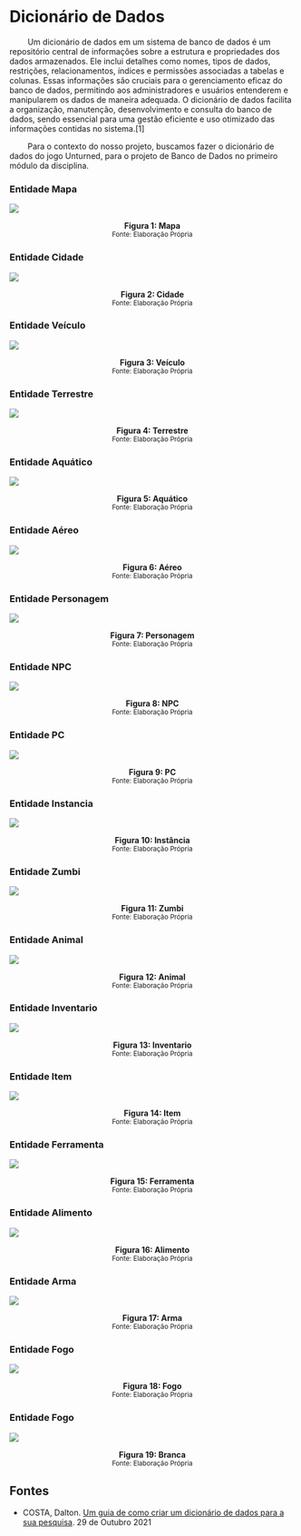 # Dicionário de Dados

&emsp;&emsp; Um dicionário de dados em um sistema de banco de dados é um repositório central de informações sobre a estrutura e propriedades dos dados armazenados. Ele inclui detalhes como nomes, tipos de dados, restrições, relacionamentos, índices e permissões associadas a tabelas e colunas. Essas informações são cruciais para o gerenciamento eficaz do banco de dados, permitindo aos administradores e usuários entenderem e manipularem os dados de maneira adequada. O dicionário de dados facilita a organização, manutenção, desenvolvimento e consulta do banco de dados, sendo essencial para uma gestão eficiente e uso otimizado das informações contidas no sistema.[1]

&emsp;&emsp; Para o contexto do nosso projeto, buscamos fazer o dicionário de dados do jogo Unturned, para o projeto de Banco de Dados no primeiro módulo da disciplina.

### Entidade Mapa

![](../assets/DicionarioDados/Mapa.png)
<figcaption align='center'>
    <b>Figura 1: Mapa </b>
    <br><small>Fonte: Elaboração Própria</small>
</figcaption> </center>


### Entidade Cidade

![](../assets/DicionarioDados/Cidade.png)
<figcaption align='center'>
    <b>Figura 2: Cidade </b>
    <br><small>Fonte: Elaboração Própria</small>
</figcaption> </center>

### Entidade Veículo

![](../assets/DicionarioDados/Veiculo.png)
<figcaption align='center'>
    <b>Figura 3: Veículo </b>
    <br><small>Fonte: Elaboração Própria</small>
</figcaption> </center>

### Entidade Terrestre

![](../assets/DicionarioDados/Terrestre.png)
<figcaption align='center'>
    <b>Figura 4: Terrestre </b>
    <br><small>Fonte: Elaboração Própria</small>
</figcaption> </center>

### Entidade Aquático

![](../assets/DicionarioDados/Aquatico.png)
<figcaption align='center'>
    <b>Figura 5: Aquático </b>
    <br><small>Fonte: Elaboração Própria</small>
</figcaption> </center>

### Entidade Aéreo

![](../assets/DicionarioDados/Aereo.png)
<figcaption align='center'>
    <b>Figura 6: Aéreo </b>
    <br><small>Fonte: Elaboração Própria</small>
</figcaption> </center>

### Entidade Personagem
![](../assets/DicionarioDados/Personagem.png)
<figcaption align='center'>
    <b>Figura 7: Personagem </b>
    <br><small>Fonte: Elaboração Própria</small>
</figcaption> </center>

### Entidade NPC

![](../assets/DicionarioDados/NPC.png)
<figcaption align='center'>
    <b>Figura 8: NPC </b>
    <br><small>Fonte: Elaboração Própria</small>
</figcaption> </center>

### Entidade PC

![](../assets/DicionarioDados/PC.png)
<figcaption align='center'>
    <b>Figura 9: PC </b>
    <br><small>Fonte: Elaboração Própria</small>
</figcaption> </center>

### Entidade Instancia

![](../assets/DicionarioDados/Instancia.png)
<figcaption align='center'>
    <b>Figura 10: Instância </b>
    <br><small>Fonte: Elaboração Própria</small>
</figcaption> </center>

### Entidade Zumbi

![](../assets/DicionarioDados/Zumbi.png)

<figcaption align='center'>
    <b>Figura 11: Zumbi </b>
    <br><small>Fonte: Elaboração Própria</small>
</figcaption> </center>


### Entidade Animal

![](../assets/DicionarioDados/Animal.png)
<figcaption align='center'>
    <b>Figura 12: Animal </b>
    <br><small>Fonte: Elaboração Própria</small>
</figcaption> </center>


### Entidade Inventario
![](../assets/DicionarioDados/Inventario.png)
<figcaption align='center'>
    <b>Figura 13: Inventario </b>
    <br><small>Fonte: Elaboração Própria</small>
</figcaption> </center>

### Entidade Item
![](../assets/DicionarioDados/Item.png)
<figcaption align='center'>
    <b>Figura 14: Item </b>
    <br><small>Fonte: Elaboração Própria</small>
</figcaption> </center>

### Entidade Ferramenta
![](../assets/DicionarioDados/Ferramenta.png)
<figcaption align='center'>
    <b>Figura 15: Ferramenta </b>
    <br><small>Fonte: Elaboração Própria</small>
</figcaption> </center>


### Entidade Alimento
![](../assets/DicionarioDados/Alimento.png)
<figcaption align='center'>
    <b>Figura 16: Alimento </b>
    <br><small>Fonte: Elaboração Própria</small>
</figcaption> </center>

### Entidade Arma
![](../assets/DicionarioDados/Arma.png)
<figcaption align='center'>
    <b>Figura 17: Arma </b>
    <br><small>Fonte: Elaboração Própria</small>
</figcaption> </center>

### Entidade Fogo
![](../assets/DicionarioDados/Fogo.png)
<figcaption align='center'>
    <b>Figura 18: Fogo </b>
    <br><small>Fonte: Elaboração Própria</small>
</figcaption> </center>

### Entidade Fogo
![](../assets/DicionarioDados/Branca.png)
<figcaption align='center'>
    <b>Figura 19: Branca </b>
    <br><small>Fonte: Elaboração Própria</small>
</figcaption> </center>


## Fontes
- COSTA, Dalton. [Um guia de como criar um dicionário de dados para a sua pesquisa](https://medium.com/psicodata/dicionario-de-dados-ac3ce726c34b). 29 de Outubro 2021

